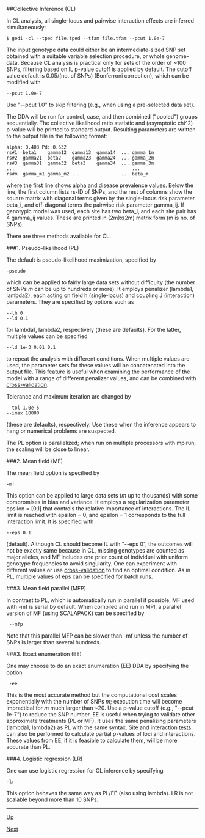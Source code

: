 ##Collective Inference (CL)

In CL analysis, all single-locus and pairwise interaction effects are inferred simultaneously:

    $ gedi -cl --tped file.tped --tfam file.tfam --pcut 1.0e-7

The input genotype data could either be an intermediate-sized SNP set obtained with a suitable variable selection procedure, or whole genome-data. Because CL analysis is practical only for sets of the order of ~100 SNPs, filtering based on IL p-value cutoff is applied by default. The cutoff value default is 0.05/(no. of SNPs) (Bonferroni correction), which can be modified with 

    --pcut 1.0e-7

Use "--pcut 1.0" to skip filtering (e.g., when using a pre-selected data set).

The DDA will be run for control, case, and then combined ("pooled") groups sequentially. The collective likelihood ratio statistic and (asymptotic chi^2) p-value will be printed to standard output. Resulting parameters are written to the output file in the following format:

    alpha: 0.403 Pd: 0.632
    rs#1  beta1    gamma12  gamma13  gamma14  ... gamma_1m
    rs#2  gamma21  beta2    gamma23  gamma24  ... gamma_2m
    rs#3  gamma31  gamma32  beta3    gamma34  ... gamma_3m
    ...                                           ...
    rs#m  gamma_m1 gamma_m2 ...               ... beta_m

where the first line shows alpha and disease prevalence values. Below the line, the first column lists rs-ID of SNPs, and the rest of columns show the square matrix with diagonal terms given by the single-locus risk parameter beta_i, and off-diagonal terms the pairwise risk parameter gamma_ij. If genotypic model was used, each site has two beta_i, and each site pair has 4 gamma_ij values. These are printed in (2m)x(2m) matrix form (m is no. of SNPs).

There are three methods available for CL:

###1. Pseudo-likelihood (PL)

The default is pseudo-likelihood maximization, specified by

    -pseudo

which can be applied to fairly large data sets without difficulty (the number of SNPs _m_ can be up to hundreds or more). It employs penalizer (lambda1, lambda2), each acting on field h (single-locus) and coupling J (interaction) parameters. They are specified by options such as

    --lh 0
    --ld 0.1

for lambda1, lambda2, respectively (these are defaults). For the latter, multiple values can be specified

    --ld 1e-3 0.01 0.1

to repeat the analysis with different conditions. When multiple values are used, the parameter sets for these values will be concatenated into the output file. This feature is useful when examining the performance of the model with a range of different penalizer values, and can be combined with [cross-validation](cv.md).

Tolerance and maximum iteration are changed by 

    --tol 1.0e-5
    --imax 10000

(these are defaults), respectively. Use these when the inference appears to hang or numerical problems are suspected.

The PL option is parallelized; when run on multiple processors with mpirun, the scaling will be close to linear.

###2. Mean field (MF)

The mean field option is specified by

    -mf

This option can be applied to large data sets (_m_ up to thousands) with some compromises in bias and variance. It employs a regularization parameter epsilon = [0,1] that controls the relative importance of interactions. The IL limit is reached with epsilon = 0, and epsilon = 1 corresponds to the full interaction limit. It is specified with 

    --eps 0.1 

(default). Although CL should become IL with "--eps 0", the outcomes will not be exactly same because in CL, missing genotypes are counted as major alleles, and MF includes one prior count of individual with uniform genotype frequencies to avoid singularity. One can experiment with different values or use [cross-validation](cv.md) to find an optimal condition. As in PL, multiple values of eps can be specified for batch runs. 

###3. Mean field parallel (MFP)

In contrast to PL, which is automatically run in parallel if possible, MF used with -mf is serial by default. When compiled and run in MPI, a parallel version of MF (using SCALAPACK) can be specified by

     --mfp

Note that this parallel MFP can be slower than -mf unless the number of SNPs is larger than several hundreds.

###3. Exact enumeration (EE)

One may choose to do an exact enumeration (EE) DDA by specifying the option 

     -ee 

This is the most accurate method but the computational cost scales exponentially with the number of SNPs _m_; execution time will become impractical for _m_ much larger than ~20. Use a p-value cutoff (e.g., "--pcut 1e-7") to reduce the SNP number. EE is useful when trying to validate other approximate treatments (PL or MF). It uses the same penalizing parameters (lambda1, lambda2) as PL with the same syntax. Site and interaction [tests](tests.md)
can also be performed to calculate partial p-values of loci and interactions. These values from EE, if it is feasible to calculate them, will be more accurate than PL.

###4. Logistic regression (LR)

One can use logistic regression for CL inference by specifying 

    -lr

This option behaves the same way as PL/EE (also using lambda). LR is not scalable beyond more than 10 SNPs.

***
[Up](README.md)

[Next](cv.md)
